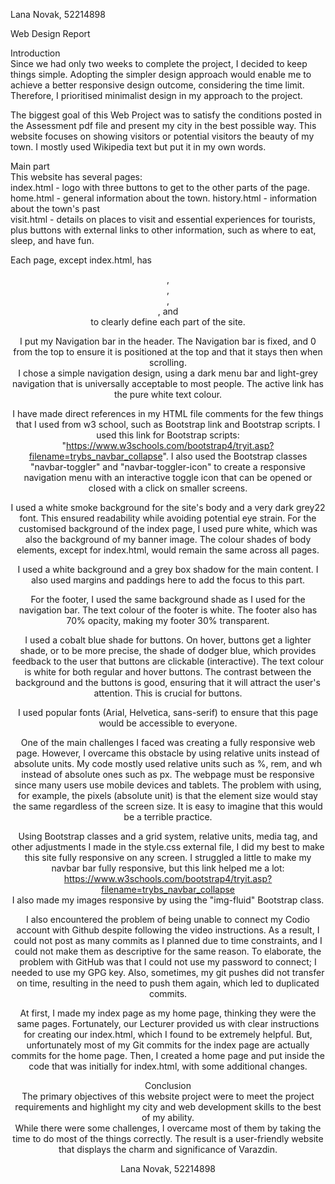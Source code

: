 Lana Novak,  52214898

Web Design Report    

Introduction   
Since we had only two weeks to complete the project, I decided to keep things simple. 
Adopting the simpler design approach would enable me to achieve a better responsive design outcome, considering the time limit. Therefore, I prioritised minimalist design in my approach to the project. 

The biggest goal of this Web Project was to satisfy the conditions posted in the Assessment pdf file and present my city in the best possible way. 
This website focuses on showing visitors or potential visitors the beauty of my town. I mostly used Wikipedia text but put it in my own words.   

Main part   
This website has several pages:   
index.html - logo with three buttons to get to the other parts of the page. 
home.html - general information about the town. 
history.html - information about the town's past   
visit.html - details on places to visit and essential experiences for tourists, plus buttons with external links to other information, such as where to eat, sleep, and have fun. 

Each page, except index.html, has <header>, <nav>, <main>, <section>, and <footer> to clearly define each part of the site. 

I put my Navigation bar in the header. The Navigation bar is fixed, and 0 from the top to ensure it is positioned at the top and that it stays then when scrolling.  
I chose a simple navigation design, using a dark menu bar and light-grey navigation that is universally acceptable to most people. The active link has the pure white text colour.  

I have made direct references in my HTML file comments for the few things that I used from w3 school, such as Bootstrap link and Bootstrap scripts. 
I used this link for Bootstrap scripts: "https://www.w3schools.com/bootstrap4/tryit.asp?filename=trybs_navbar_collapse".
I also used the Bootstrap classes "navbar-toggler" and "navbar-toggler-icon" to create a responsive navigation menu with an interactive toggle icon that can be opened or closed with a click on smaller screens.       

I used a white smoke background for the site's body and a very dark grey22  font. This ensured readability while avoiding potential eye strain. 
For the customised background of the index page, I used pure white, which was also the background of my banner image. 
The colour shades of body elements, except for index.html, would remain the same across all pages. 

I used a white background and a grey box shadow for the main content. I also used margins and paddings here to add the focus to this part. 

For the footer, I used the same background shade as I used for the navigation bar. The text colour of the footer is white. The footer also has 70% opacity, making my footer 30% transparent. 

I used a cobalt blue shade for buttons. On hover, buttons get a lighter shade, or to be more precise, the shade of dodger blue, which provides feedback to the user that buttons are clickable (interactive). The text colour is white for both regular and hover buttons. 
The contrast between the background and the buttons is good, ensuring that it will attract the user's attention. This is crucial for buttons. 

I used popular fonts (Arial, Helvetica, sans-serif) to ensure that this page would be accessible to everyone. 

One of the main challenges I faced was creating a fully responsive web page. However, I overcame this obstacle by using relative units instead of absolute units. 
My code mostly used relative units such as %, rem, and wh instead of absolute ones such as px. The webpage must be responsive since many users use mobile devices and tablets. 
The problem with using, for example, the pixels (absolute unit) is that the element size would stay the same regardless of the screen size. It is easy to imagine that this would be a terrible practice. 

Using Bootstrap classes and a grid system, relative units, media tag, and other adjustments I made in the style.css external file, I did my best to make this site fully responsive on any screen. 
I struggled a little to make my navbar bar fully responsive, but this link helped me a lot: https://www.w3schools.com/bootstrap4/tryit.asp?filename=trybs_navbar_collapse   
I also made my images responsive by using the "img-fluid" Bootstrap class. 

I also encountered the problem of being unable to connect my Codio account with Github despite following the video instructions. 
As a result, I could not post as many commits as I planned due to time constraints, and I could not make them as descriptive for the same reason. 
To elaborate, the problem with GitHub was that I could not use my password to connect; I needed to use my GPG key. 
Also, sometimes, my git pushes did not transfer on time, resulting in the need to push them again, which led to duplicated commits. 

At first, I made my index page as my home page, thinking they were the same pages. 
Fortunately, our Lecturer provided us with clear instructions for creating our index.html, which I found to be extremely helpful.
But, unfortunately most of my Git commits for the index page are actually commits for the home page. 
Then, I created a home page and put inside the code that was initially for index.html, with some additional changes.
    

Conclusion   
The primary objectives of this website project were to meet the project requirements and highlight my city and web development skills to the best of my ability.  
While there were some challenges, I overcame most of them by taking the time to do most of the things correctly. 
The result is a user-friendly website that displays the charm and significance of Varazdin. 

Lana Novak,  52214898
